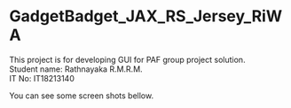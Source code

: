 # GadgetBadget_JAX_RS_Jersey_RiWA
This project is for developing GUI for PAF group project solution.<br>
Student name: Rathnayaka R.M.R.M.<br>
IT No: IT18213140<br>

You can see some screen shots bellow.


